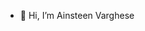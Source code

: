- 👋 Hi, I’m Ainsteen Varghese
  <p align="center">
  <img src="https://media2.giphy.com/media/v1.Y2lkPTc5MGI3NjExNjNqaWx2ZGZlcWEyNG1oamM0MDBzODA1aDBjcmhsYmc4dGdmMnB2NyZlcD12MV9pbnRlcm5hbF9naWZfYnlfaWQmY3Q9Zw/66M6ZwJkTLYikvhrqZ/giphy.gif" width="300"style="margin: 20px;>
</p>
- 👀 I’m interested in Artificial intelligence and machine learning.
- 🌱 I’m currently learning Python programming language
- 💞️ I’m looking to learn more on this.


<!---
ainsteen01/ainsteen01 is a ✨ special ✨ repository because its `README.md` (this file) appears on your GitHub profile.
You can click the Preview link to take a look at your changes.
--->
